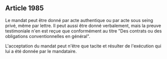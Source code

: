 Article 1985
----
Le mandat peut être donné par acte authentique ou par acte sous seing privé,
même par lettre. Il peut aussi être donné verbalement, mais la preuve
testimoniale n'en est reçue que conformément au titre "Des contrats ou des
obligations conventionnelles en général".

L'acceptation du mandat peut n'être que tacite et résulter de l'exécution qui
lui a été donnée par le mandataire.
